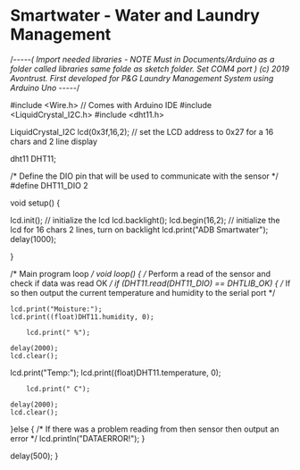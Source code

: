 # Smartwater - Water and Laundry Management

/*-----( Import needed libraries - NOTE Must in Documents/Arduino as a folder called libraries same folde as sketch folder. Set COM4 port ) (c) 2019 Avontrust. First developed for P&G Laundry Management System using Arduino Uno -----*/

#include <Wire.h>  // Comes with Arduino IDE
#include <LiquidCrystal_I2C.h>
#include <dht11.h>
 
LiquidCrystal_I2C lcd(0x3f,16,2);  // set the LCD address to 0x27 for a 16 chars and 2 line display 
 
dht11 DHT11;
 
/* Define the DIO pin that will be used to communicate with the sensor */
#define DHT11_DIO 2
 
void setup()
{
 
 lcd.init();                      // initialize the lcd 
  lcd.backlight();
   lcd.begin(16,2);   // initialize the lcd for 16 chars 2 lines, turn on backlight
  lcd.print("ADB Smartwater");
   delay(1000);


}

/* Main program loop */
void loop()
{
  /* Perform a read of the sensor and check if data was read OK */
  if (DHT11.read(DHT11_DIO) == DHTLIB_OK)
  {
    /* If so then output the current temperature and humidity to 
    the serial port */
  
    lcd.print("Moisture:");
    lcd.print((float)DHT11.humidity, 0);
    
        lcd.print(" %");
    
    delay(2000);
    lcd.clear();

lcd.print("Temp:");
    lcd.print((float)DHT11.temperature, 0);
    
        lcd.print(" C");
    
    delay(2000);
    lcd.clear();
  
  }else
  {
    /* If there was a problem reading from then sensor then output 
    an error */
    lcd.println("DATAERROR!");
  }
   
  delay(500);
}
